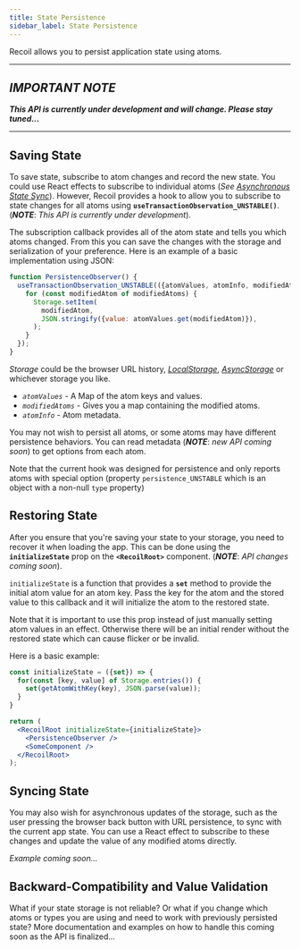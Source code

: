 ```yaml
---
title: State Persistence
sidebar_label: State Persistence
---
```


Recoil allows you to persist application state using atoms.

----
## *IMPORTANT NOTE*
***This API is currently under development and will change.  Please stay tuned...***

----

## Saving State

To save state, subscribe to atom changes and record the new state.  You could use React effects to subscribe to individual atoms (*See [Asynchronous State Sync](asynchronous-state-sync)*).  However, Recoil provides a hook to allow you to subscribe to state changes for all atoms using **`useTransactionObservation_UNSTABLE()`**.  (***NOTE***: *This API is currently under development*).

The subscription callback provides all of the atom state and tells you which atoms changed.  From this you can save the changes with the storage and serialization of your preference.  Here is an example of a basic implementation using JSON:

```jsx
function PersistenceObserver() {
  useTransactionObservation_UNSTABLE(({atomValues, atomInfo, modifiedAtoms}) => {
    for (const modifiedAtom of modifiedAtoms) {
      Storage.setItem(
        modifiedAtom,
        JSON.stringify({value: atomValues.get(modifiedAtom)}),
      );
    }
  });
}
```

*Storage* could be the browser URL history, [*LocalStorage*](https://developer.mozilla.org/en-US/docs/Web/API/Window/localStorage), *[AsyncStorage](https://github.com/react-native-community/react-native-async-storage)* or whichever storage you like.

* *`atomValues`* - A Map of the atom keys and values.
* *`modifiedAtoms`* - Gives you a map containing the modified atoms.
* *`atomInfo`* - Atom metadata.

You may not wish to persist all atoms, or some atoms may have different persistence behaviors.  You can read metadata (***NOTE***: *new API coming soon*) to get options from each atom.

Note that the current hook was designed for persistence and only reports atoms with special option (property `persistence_UNSTABLE` which is an object with a non-null `type` property)

## Restoring State

After you ensure that you're saving your state to your storage, you need to recover it when loading the app.  This can be done using the **`initializeState`** prop on the **`<RecoilRoot>`** component. (***NOTE***: *API changes coming soon*).

`initializeState` is a function that provides a **`set`** method to provide the initial atom value for an atom key.
Pass the key for the atom and the stored value to this callback and it will initialize the atom to the restored state.

Note that it is important to use this prop instead of just manually setting atom values in an effect.  Otherwise there will be an initial render without the restored state which can cause flicker or be invalid.

Here is a basic example:

```jsx
const initializeState = ({set}) => {
  for(const [key, value] of Storage.entries()) {
    set(getAtomWithKey(key), JSON.parse(value));
  }
}

return (
  <RecoilRoot initializeState={initializeState}>
    <PersistenceObserver />
    <SomeComponent />
  </RecoilRoot>
);
```

## Syncing State

You may also wish for asynchronous updates of the storage, such as the user pressing the browser back button with URL persistence, to sync with the current app state.  You can use a React effect to subscribe to these changes and update the value of any modified atoms directly.

*Example coming soon...*

## Backward-Compatibility and Value Validation

What if your state storage is not reliable?  Or what if you change which atoms or types you are using and need to work with previously persisted state?  More documentation and examples on how to handle this coming soon as the API is finalized...
